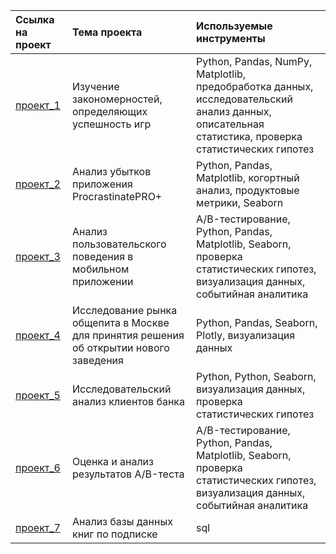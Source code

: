 | Ссылка на проект       |   Тема проекта             | Используемые инструменты |
| :-------------------- | :------------------------| :------------------------ |
| [проект_1](https://github.com/Tatyana-1981/portfolio/tree/main/проект_1)  | Изучение закономерностей, определяющих успешность игр| Python, Pandas, NumPy, Matplotlib, предобработка данных, исследовательский анализ данных, описательная статистика, проверка статистических гипотез |
| [проект_2](https://github.com/Tatyana-1981/portfolio/tree/main/проект_2)  | Анализ убытков приложения ProcrastinatePRO+| Python, Pandas, Matplotlib, когортный анализ, продуктовые метрики, Seaborn |
| [проект_3](https://github.com/Tatyana-1981/portfolio/tree/main/проект_3)  | Анализ пользовательского поведения в мобильном приложении| A/B-тестирование, Python, Pandas, Matplotlib, Seaborn, проверка статистических гипотез, визуализация данных, событийная аналитика |
| [проект_4](https://github.com/Tatyana-1981/portfolio/tree/main/проект_4)  | Исследование рынка общепита в Москве для принятия решения об открытии нового заведения| Python, Pandas, Seaborn, Plotly, визуализация данных |
| [проект_5](https://github.com/Tatyana-1981/portfolio/tree/main/Проект_5)  | Исследовательский анализ клиентов банка| Python, Python, Seaborn, визуализация данных, проверка статистических гипотез |
| [проект_6](https://github.com/Tatyana-1981/portfolio/tree/main/проект_6)  | Оценка и анализ результатов A/B-теста| A/B-тестирование, Python, Pandas, Matplotlib, Seaborn, проверка статистических гипотез, визуализация данных, событийная аналитика |
| [проект_7](https://github.com/Tatyana-1981/portfolio/blob/main/проект_7/README.md)  | Анализ базы данных книг по подписке| sql |
